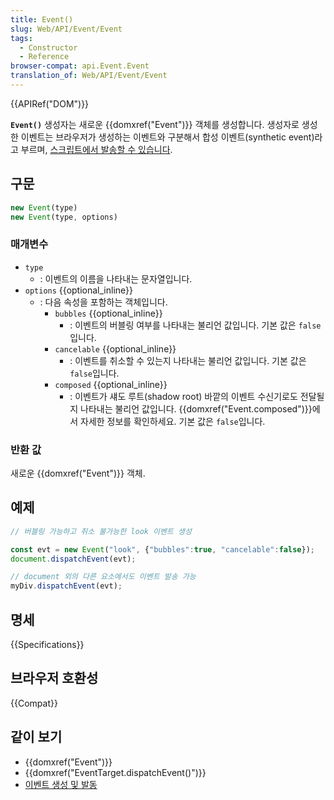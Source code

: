 ```yaml
---
title: Event()
slug: Web/API/Event/Event
tags:
  - Constructor
  - Reference
browser-compat: api.Event.Event
translation_of: Web/API/Event/Event
---
```

{{APIRef("DOM")}}

**`Event()`** 생성자는 새로운 {{domxref("Event")}} 객체를 생성합니다. 생성자로 생성한 이벤트는 브라우저가 생성하는 이벤트와 구분해서 합성 이벤트(synthetic event)라고 부르며, [스크립트에서 발송할 수 있습니다](/ko/docs/Web/Events/Creating_and_triggering_events).

## 구문

```js
new Event(type)
new Event(type, options)
```

### 매개변수

- `type`
  - : 이벤트의 이름을 나타내는 문자열입니다.
- `options` {{optional_inline}}
  - : 다음 속성을 포함하는 객체입니다.
    - `bubbles` {{optional_inline}}
      - : 이벤트의 버블링 여부를 나타내는 불리언 값입니다. 기본 값은 `false`입니다.
    - `cancelable` {{optional_inline}}
      - : 이벤트를 취소할 수 있는지 나타내는 불리언 값입니다. 기본 값은 `false`입니다.
    - `composed` {{optional_inline}}
      - : 이벤트가 섀도 루트(shadow root) 바깥의 이벤트 수신기로도 전달될지 나타내는 불리언 값입니다. {{domxref("Event.composed")}}에서 자세한 정보를 확인하세요. 기본 값은 `false`입니다.

### 반환 값

새로운 {{domxref("Event")}} 객체.

## 예제

```js
// 버블링 가능하고 취소 불가능한 look 이벤트 생성

const evt = new Event("look", {"bubbles":true, "cancelable":false});
document.dispatchEvent(evt);

// document 외의 다른 요소에서도 이벤트 발송 가능
myDiv.dispatchEvent(evt);
```

## 명세

{{Specifications}}

## 브라우저 호환성

{{Compat}}

## 같이 보기

- {{domxref("Event")}}
- {{domxref("EventTarget.dispatchEvent()")}}
- [이벤트 생성 및 발동](/en-US/docs/Web/Events/Creating_and_triggering_events)
